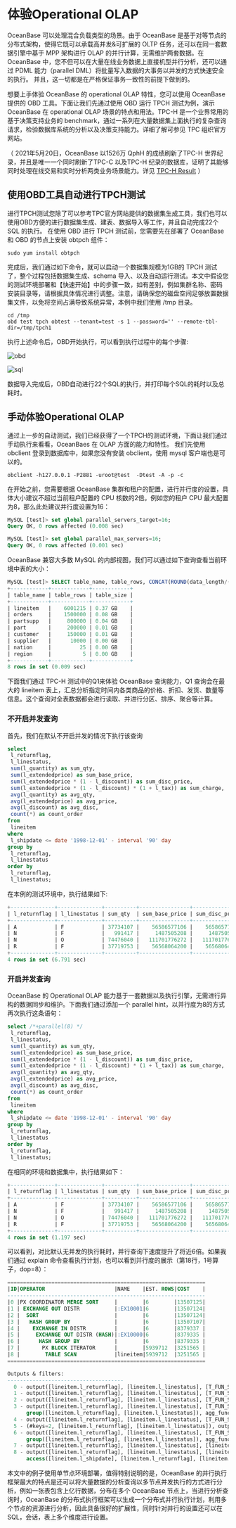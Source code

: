 # 体验Operational OLAP

OceanBase 可以处理混合负载类型的场景。由于 OceanBase 是基于对等节点的分布式架构，使得它既可以承载高并发&可扩展的 OLTP 任务，还可以在同一套数据引擎中基于 MPP 架构进行 OLAP 的并行计算，无需维护两套数据。在 OceanBase 中，您不但可以在大量在线业务数据上直接机型并行分析，还可以通过 PDML 能力（parallel DML）将批量写入数据的大事务以并发的方式快速安全的执行。 并且，这一切都是在严格保证事务一致性的前提下做到的。

想要上手体验 OceanBase 的 operational OLAP 特性，您可以使用 OceanBase 提供的 OBD 工具。下面让我们先通过使用 OBD 运行 TPCH 测试为例，演示 OceanBase 在 operational OLAP 场景的特点和用法。TPC-H 是一个业界常用的基于决策支持业务的 benchmark，通过一系列在大量数据集上面执行的复杂查询请求，检验数据库系统的分析以及决策支持能力。详细了解可参见 TPC 组织官方网站。

（ 2021年5月20日，OceanBase 以1526万 QphH 的成绩刷新了TPC-H 世界纪录，并且是唯一一个同时刷新了TPC-C 以及TPC-H 纪录的数据库，证明了其能够同时处理在线交易和实时分析两类业务场景能力。详见 [TPC-H Result](https://www.tpc.org/tpch/results/tpch_results5.asp?version=3) ）

## 使用OBD工具自动进行TPCH测试

进行TPCH测试您除了可以参考TPC官方网站提供的数据集生成工具，我们也可以使用OBD方便的进行数据集生成、建表、数据导入等工作，并且自动完成22个 SQL 的执行。
在使用 OBD 进行 TPCH 测试前，您需要先在部署了 OceanBase 和 OBD 的节点上安装 obtpch 组件：

```test
sudo yum install obtpch
```

完成后，我们通过如下命令，就可以启动一个数据集规模为1GB的 TPCH 测试了，整个过程包括数据集生成、schema 导入、以及自动运行测试。本文中假设您的测试环境部署和【快速开始】中的步骤一致，如有差别，例如集群名称、密码 安装目录等，请根据具体情况进行调整。注意，请确保您的磁盘空间足够放置数据集文件，以免将空间占满导致系统异常，本例中我们使用 /tmp 目录。

```test
cd /tmp
obd test tpch obtest --tenant=test -s 1 --password='' --remote-tbl-dir=/tmp/tpch1 
```

执行上述命令后，OBD开始执行，可以看到执行过程中的每个步骤:

![obd](https://obbusiness-private.oss-cn-shanghai.aliyuncs.com/doc/img/observer/V3.1.4/zh-CN/quick-start/OLTP/%E4%BD%93%E9%AA%8COperational%20OLAP.png)

![sql](https://obbusiness-private.oss-cn-shanghai.aliyuncs.com/doc/img/observer/V3.1.4/zh-CN/quick-start/OLTP/%E4%BD%BF%E7%94%A8OBD%E5%B7%A5%E5%85%B7%E8%87%AA%E5%8A%A8%E8%BF%9B%E8%A1%8CTPCH%E6%B5%8B%E8%AF%95.png)

数据导入完成后，OBD自动进行22个SQL的执行，并打印每个SQL的耗时以及总耗时。

## 手动体验Operational OLAP

通过上一步的自动测试，我们已经获得了一个TPCH的测试环境，下面让我们通过手动执行来看看，OceanBaes 在 OLAP 方面的能力和特性。
我们先使用 obclient 登录到数据库中，如果您没有安装 obclient，使用 mysql 客户端也是可以的。

```test
obclient -h127.0.0.1 -P2881 -uroot@test  -Dtest -A -p -c
```

在开始之前，您需要根据 OceanBase 集群和租户的配置，进行并行度的设置，具体大小建议不超过当前租户配置的 CPU 核数的2倍。例如您的租户 CPU 最大配置为8，那么此处建议并行度设置为16：

```sql
MySQL [test]> set global parallel_servers_target=16;
Query OK, 0 rows affected (0.008 sec)

MySQL [test]> set global parallel_max_servers=16;
Query OK, 0 rows affected (0.001 sec)
```

OceanBase 兼容大多数 MySQL 的内部视图，我们可以通过如下查询查看当前环境中表的大小：

```sql
MySQL [test]> SELECT table_name, table_rows, CONCAT(ROUND(data_length/(1024*1024*1024),2),' GB')  table_size FROM information_schema.TABLES WHERE table_schema = 'test' order by table_rows desc;
+------------+------------+------------+
| table_name | table_rows | table_size |
+------------+------------+------------+
| lineitem   |    6001215 | 0.37 GB    |
| orders     |    1500000 | 0.08 GB    |
| partsupp   |     800000 | 0.04 GB    |
| part       |     200000 | 0.01 GB    |
| customer   |     150000 | 0.01 GB    |
| supplier   |      10000 | 0.00 GB    |
| nation     |         25 | 0.00 GB    |
| region     |          5 | 0.00 GB    |
+------------+------------+------------+
8 rows in set (0.009 sec)
```

下面我们通过 TPC-H 测试中的Q1来体验 OceanBase 查询能力，Q1 查询会在最大的 lineitem 表上，汇总分析指定时间内各类商品的价格、折扣、发货、数量等信息。这个查询对全表数据都会进行读取、并进行分区、排序、聚合等计算。

### 不开启并发查询

首先，我们在默认不开启并发的情况下执行该查询

```sql
select 
 l_returnflag,
 l_linestatus,
 sum(l_quantity) as sum_qty,
 sum(l_extendedprice) as sum_base_price,
 sum(l_extendedprice * (1 - l_discount)) as sum_disc_price,
 sum(l_extendedprice * (1 - l_discount) * (1 + l_tax)) as sum_charge,
 avg(l_quantity) as avg_qty,
 avg(l_extendedprice) as avg_price,
 avg(l_discount) as avg_disc,
 count(*) as count_order
from
 lineitem
where
 l_shipdate <= date '1998-12-01' - interval '90' day
group by
 l_returnflag,
 l_linestatus
order by
 l_returnflag,
 l_linestatus;
 ```

在本例的测试环境中，执行结果如下:

```sql
+--------------+--------------+----------+----------------+----------------+--------------+---------+------------+----------+-------------+
| l_returnflag | l_linestatus | sum_qty  | sum_base_price | sum_disc_price | sum_charge   | avg_qty | avg_price  | avg_disc | count_order |
+--------------+--------------+----------+----------------+----------------+--------------+---------+------------+----------+-------------+
| A            | F            | 37734107 |    56586577106 |    56586577106 |  56586577106 | 25.5220 | 38273.1451 |   0.0000 |     1478493 |
| N            | F            |   991417 |     1487505208 |     1487505208 |   1487505208 | 25.5165 | 38284.4806 |   0.0000 |       38854 |
| N            | O            | 74476040 |   111701776272 |   111701776272 | 111701776272 | 25.5022 | 38249.1339 |   0.0000 |     2920374 |
| R            | F            | 37719753 |    56568064200 |    56568064200 |  56568064200 | 25.5058 | 38250.8701 |   0.0000 |     1478870 |
+--------------+--------------+----------+----------------+----------------+--------------+---------+------------+----------+-------------+
4 rows in set (6.791 sec)
```

### 开启并发查询

OceanBase 的 Operational OLAP 能力基于一套数据以及执行引擎，无需进行异构的数据同步和维护。下面我们通过添加一个 parallel hint，以并行度为8的方式再次执行这条语句：

```sql
select /*+parallel(8) */
 l_returnflag,
 l_linestatus,
 sum(l_quantity) as sum_qty,
 sum(l_extendedprice) as sum_base_price,
 sum(l_extendedprice * (1 - l_discount)) as sum_disc_price,
 sum(l_extendedprice * (1 - l_discount) * (1 + l_tax)) as sum_charge,
 avg(l_quantity) as avg_qty,
 avg(l_extendedprice) as avg_price,
 avg(l_discount) as avg_disc,
 count(*) as count_order
from
 lineitem
where
 l_shipdate <= date '1998-12-01' - interval '90' day
group by
 l_returnflag,
 l_linestatus
order by
 l_returnflag,
 l_linestatus;
```

在相同的环境和数据集中，执行结果如下：

```sql
+--------------+--------------+----------+----------------+----------------+--------------+---------+------------+----------+-------------+
| l_returnflag | l_linestatus | sum_qty  | sum_base_price | sum_disc_price | sum_charge   | avg_qty | avg_price  | avg_disc | count_order |
+--------------+--------------+----------+----------------+----------------+--------------+---------+------------+----------+-------------+
| A            | F            | 37734107 |    56586577106 |    56586577106 |  56586577106 | 25.5220 | 38273.1451 |   0.0000 |     1478493 |
| N            | F            |   991417 |     1487505208 |     1487505208 |   1487505208 | 25.5165 | 38284.4806 |   0.0000 |       38854 |
| N            | O            | 74476040 |   111701776272 |   111701776272 | 111701776272 | 25.5022 | 38249.1339 |   0.0000 |     2920374 |
| R            | F            | 37719753 |    56568064200 |    56568064200 |  56568064200 | 25.5058 | 38250.8701 |   0.0000 |     1478870 |
+--------------+--------------+----------+----------------+----------------+--------------+---------+------------+----------+-------------+
4 rows in set (1.197 sec)
```

可以看到，对比默认无并发的执行耗时，并行查询下速度提升了将近6倍。如果我们通过 explain 命令查看执行计划，也可以看到并行度的展示（第18行，1号算子，dop=8）：

```sql
===============================================================
|ID|OPERATOR                      |NAME    |EST. ROWS|COST    |
---------------------------------------------------------------
|0 |PX COORDINATOR MERGE SORT     |        |6        |13507125|
|1 | EXCHANGE OUT DISTR           |:EX10001|6        |13507124|
|2 |  SORT                        |        |6        |13507124|
|3 |   HASH GROUP BY              |        |6        |13507107|
|4 |    EXCHANGE IN DISTR         |        |6        |8379337 |
|5 |     EXCHANGE OUT DISTR (HASH)|:EX10000|6        |8379335 |
|6 |      HASH GROUP BY           |        |6        |8379335 |
|7 |       PX BLOCK ITERATOR      |        |5939712  |3251565 |
|8 |        TABLE SCAN            |lineitem|5939712  |3251565 |
===============================================================

Outputs & filters:
-------------------------------------
  0 - output([lineitem.l_returnflag], [lineitem.l_linestatus], [T_FUN_SUM(T_FUN_SUM(lineitem.l_quantity))], [T_FUN_SUM(T_FUN_SUM(lineitem.l_extendedprice))], [T_FUN_SUM(T_FUN_SUM(lineitem.l_extendedprice * 1 - lineitem.l_discount))], [T_FUN_SUM(T_FUN_SUM(lineitem.l_extendedprice * 1 - lineitem.l_discount * 1 + lineitem.l_tax))], [T_FUN_SUM(T_FUN_SUM(lineitem.l_quantity)) / cast(T_FUN_COUNT_SUM(T_FUN_COUNT(lineitem.l_quantity)), DECIMAL(20, 0))], [T_FUN_SUM(T_FUN_SUM(lineitem.l_extendedprice)) / cast(T_FUN_COUNT_SUM(T_FUN_COUNT(lineitem.l_extendedprice)), DECIMAL(20, 0))], [T_FUN_SUM(T_FUN_SUM(lineitem.l_discount)) / cast(T_FUN_COUNT_SUM(T_FUN_COUNT(lineitem.l_discount)), DECIMAL(20, 0))], [T_FUN_COUNT_SUM(T_FUN_COUNT(*))]), filter(nil), sort_keys([lineitem.l_returnflag, ASC], [lineitem.l_linestatus, ASC])
  1 - output([lineitem.l_returnflag], [lineitem.l_linestatus], [T_FUN_SUM(T_FUN_SUM(lineitem.l_quantity))], [T_FUN_SUM(T_FUN_SUM(lineitem.l_extendedprice))], [T_FUN_SUM(T_FUN_SUM(lineitem.l_extendedprice * 1 - lineitem.l_discount))], [T_FUN_SUM(T_FUN_SUM(lineitem.l_extendedprice * 1 - lineitem.l_discount * 1 + lineitem.l_tax))], [T_FUN_COUNT_SUM(T_FUN_COUNT(*))], [T_FUN_SUM(T_FUN_SUM(lineitem.l_quantity)) / cast(T_FUN_COUNT_SUM(T_FUN_COUNT(lineitem.l_quantity)), DECIMAL(20, 0))], [T_FUN_SUM(T_FUN_SUM(lineitem.l_extendedprice)) / cast(T_FUN_COUNT_SUM(T_FUN_COUNT(lineitem.l_extendedprice)), DECIMAL(20, 0))], [T_FUN_SUM(T_FUN_SUM(lineitem.l_discount)) / cast(T_FUN_COUNT_SUM(T_FUN_COUNT(lineitem.l_discount)), DECIMAL(20, 0))]), filter(nil), dop=8
  2 - output([lineitem.l_returnflag], [lineitem.l_linestatus], [T_FUN_SUM(T_FUN_SUM(lineitem.l_quantity))], [T_FUN_SUM(T_FUN_SUM(lineitem.l_extendedprice))], [T_FUN_SUM(T_FUN_SUM(lineitem.l_extendedprice * 1 - lineitem.l_discount))], [T_FUN_SUM(T_FUN_SUM(lineitem.l_extendedprice * 1 - lineitem.l_discount * 1 + lineitem.l_tax))], [T_FUN_COUNT_SUM(T_FUN_COUNT(*))], [T_FUN_SUM(T_FUN_SUM(lineitem.l_quantity)) / cast(T_FUN_COUNT_SUM(T_FUN_COUNT(lineitem.l_quantity)), DECIMAL(20, 0))], [T_FUN_SUM(T_FUN_SUM(lineitem.l_extendedprice)) / cast(T_FUN_COUNT_SUM(T_FUN_COUNT(lineitem.l_extendedprice)), DECIMAL(20, 0))], [T_FUN_SUM(T_FUN_SUM(lineitem.l_discount)) / cast(T_FUN_COUNT_SUM(T_FUN_COUNT(lineitem.l_discount)), DECIMAL(20, 0))]), filter(nil), sort_keys([lineitem.l_returnflag, ASC], [lineitem.l_linestatus, ASC])
  3 - output([lineitem.l_returnflag], [lineitem.l_linestatus], [T_FUN_SUM(T_FUN_SUM(lineitem.l_quantity))], [T_FUN_SUM(T_FUN_SUM(lineitem.l_extendedprice))], [T_FUN_SUM(T_FUN_SUM(lineitem.l_extendedprice * 1 - lineitem.l_discount))], [T_FUN_SUM(T_FUN_SUM(lineitem.l_extendedprice * 1 - lineitem.l_discount * 1 + lineitem.l_tax))], [T_FUN_COUNT_SUM(T_FUN_COUNT(lineitem.l_quantity))], [T_FUN_COUNT_SUM(T_FUN_COUNT(lineitem.l_extendedprice))], [T_FUN_SUM(T_FUN_SUM(lineitem.l_discount))], [T_FUN_COUNT_SUM(T_FUN_COUNT(lineitem.l_discount))], [T_FUN_COUNT_SUM(T_FUN_COUNT(*))]), filter(nil),
      group([lineitem.l_returnflag], [lineitem.l_linestatus]), agg_func([T_FUN_SUM(T_FUN_SUM(lineitem.l_quantity))], [T_FUN_SUM(T_FUN_SUM(lineitem.l_extendedprice))], [T_FUN_SUM(T_FUN_SUM(lineitem.l_extendedprice * 1 - lineitem.l_discount))], [T_FUN_SUM(T_FUN_SUM(lineitem.l_extendedprice * 1 - lineitem.l_discount * 1 + lineitem.l_tax))], [T_FUN_COUNT_SUM(T_FUN_COUNT(*))], [T_FUN_COUNT_SUM(T_FUN_COUNT(lineitem.l_quantity))], [T_FUN_COUNT_SUM(T_FUN_COUNT(lineitem.l_extendedprice))], [T_FUN_SUM(T_FUN_SUM(lineitem.l_discount))], [T_FUN_COUNT_SUM(T_FUN_COUNT(lineitem.l_discount))])
  4 - output([lineitem.l_returnflag], [lineitem.l_linestatus], [T_FUN_SUM(lineitem.l_quantity)], [T_FUN_SUM(lineitem.l_extendedprice)], [T_FUN_SUM(lineitem.l_extendedprice * 1 - lineitem.l_discount)], [T_FUN_SUM(lineitem.l_extendedprice * 1 - lineitem.l_discount * 1 + lineitem.l_tax)], [T_FUN_COUNT(lineitem.l_quantity)], [T_FUN_COUNT(lineitem.l_extendedprice)], [T_FUN_SUM(lineitem.l_discount)], [T_FUN_COUNT(lineitem.l_discount)], [T_FUN_COUNT(*)]), filter(nil)
  5 - (#keys=2, [lineitem.l_returnflag], [lineitem.l_linestatus]), output([lineitem.l_returnflag], [lineitem.l_linestatus], [T_FUN_SUM(lineitem.l_quantity)], [T_FUN_SUM(lineitem.l_extendedprice)], [T_FUN_SUM(lineitem.l_extendedprice * 1 - lineitem.l_discount)], [T_FUN_SUM(lineitem.l_extendedprice * 1 - lineitem.l_discount * 1 + lineitem.l_tax)], [T_FUN_COUNT(lineitem.l_quantity)], [T_FUN_COUNT(lineitem.l_extendedprice)], [T_FUN_SUM(lineitem.l_discount)], [T_FUN_COUNT(lineitem.l_discount)], [T_FUN_COUNT(*)]), filter(nil), dop=8
  6 - output([lineitem.l_returnflag], [lineitem.l_linestatus], [T_FUN_SUM(lineitem.l_quantity)], [T_FUN_SUM(lineitem.l_extendedprice)], [T_FUN_SUM(lineitem.l_extendedprice * 1 - lineitem.l_discount)], [T_FUN_SUM(lineitem.l_extendedprice * 1 - lineitem.l_discount * 1 + lineitem.l_tax)], [T_FUN_COUNT(lineitem.l_quantity)], [T_FUN_COUNT(lineitem.l_extendedprice)], [T_FUN_SUM(lineitem.l_discount)], [T_FUN_COUNT(lineitem.l_discount)], [T_FUN_COUNT(*)]), filter(nil),
      group([lineitem.l_returnflag], [lineitem.l_linestatus]), agg_func([T_FUN_SUM(lineitem.l_quantity)], [T_FUN_SUM(lineitem.l_extendedprice)], [T_FUN_SUM(lineitem.l_extendedprice * 1 - lineitem.l_discount)], [T_FUN_SUM(lineitem.l_extendedprice * 1 - lineitem.l_discount * 1 + lineitem.l_tax)], [T_FUN_COUNT(*)], [T_FUN_COUNT(lineitem.l_quantity)], [T_FUN_COUNT(lineitem.l_extendedprice)], [T_FUN_SUM(lineitem.l_discount)], [T_FUN_COUNT(lineitem.l_discount)])
  7 - output([lineitem.l_returnflag], [lineitem.l_linestatus], [lineitem.l_quantity], [lineitem.l_extendedprice], [lineitem.l_discount], [lineitem.l_extendedprice * 1 - lineitem.l_discount], [lineitem.l_extendedprice * 1 - lineitem.l_discount * 1 + lineitem.l_tax]), filter(nil)
  8 - output([lineitem.l_returnflag], [lineitem.l_linestatus], [lineitem.l_quantity], [lineitem.l_extendedprice], [lineitem.l_discount], [lineitem.l_extendedprice * 1 - lineitem.l_discount], [lineitem.l_extendedprice * 1 - lineitem.l_discount * 1 + lineitem.l_tax]), filter([lineitem.l_shipdate <= ?]),
      access([lineitem.l_shipdate], [lineitem.l_returnflag], [lineitem.l_linestatus], [lineitem.l_quantity], [lineitem.l_extendedprice], [lineitem.l_discount], [lineitem.l_tax]), partitions(p[0-15])
```

本文中的例子使用单节点环境部署，值得特别说明的是，OceanBase 的并行执行框架最大的特点是还可以将大量数据的分析查询以多节点并发执行的方式进行分析，例如一张表包含上亿行数据，分布在多个 OceanBase 节点上，当进行分析查询时，OceanBase 的分布式执行框架可以生成一个分布式并行执行计划，利用多个节点的资源进行分析，因此具备很好的扩展性，同时针对并行的设置还可以在 SQL，会话，表上多个维度进行设置。
